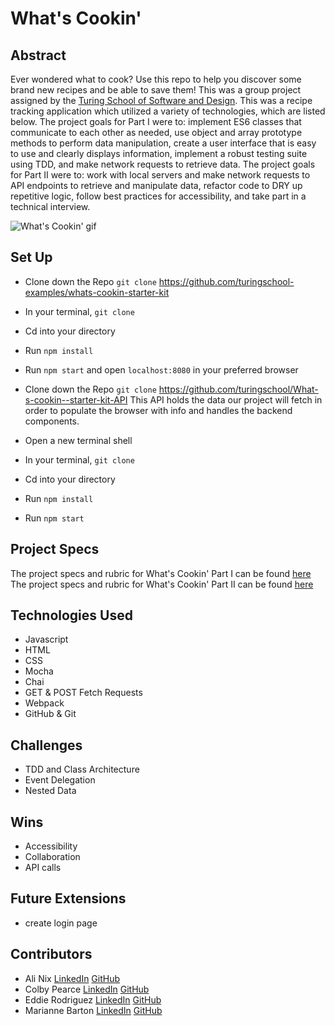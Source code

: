 # What's Cookin'

## Abstract
Ever wondered what to cook? Use this repo to help you discover some brand new recipes and be able to save them! This was a group project assigned by the [Turing School of Software and Design](https://turing.edu/). This was a recipe tracking application which utilized a variety of technologies, which are listed below. The project goals for Part I were to: implement ES6 classes that communicate to each other as needed, use object and array prototype methods to perform data manipulation, create a user interface that is easy to use and clearly displays information, implement a robust testing suite using TDD, and make network requests to retrieve data. The project goals for Part II were to: work with local servers and make network requests to API endpoints to retrieve and manipulate data, refactor code to DRY up repetitive logic, follow best practices for accessibility, and take part in a technical interview. 

![What's Cookin' gif](https://user-images.githubusercontent.com/102000070/179655231-043f242a-cccc-415b-a5e1-ad9633338926.gif)

## Set Up
- Clone down the Repo `git clone` https://github.com/turingschool-examples/whats-cookin-starter-kit
- In your terminal, `git clone`
- Cd into your directory
- Run `npm install`
- Run `npm start` and open `localhost:8080` in your preferred browser

- Clone down the Repo `git clone` https://github.com/turingschool/What-s-cookin--starter-kit-API
  This API holds the data our project will fetch in order to populate the browser with info and handles the backend components.
- Open a new terminal shell
- In your terminal, `git clone`
- Cd into your directory
- Run `npm install`
- Run `npm start`

## Project Specs
The project specs and rubric for What's Cookin' Part I can be found [here](https://frontend.turing.edu/projects/whats-cookin-part-one.html)
The project specs and rubric for What's Cookin' Part II can be found [here](https://frontend.turing.edu/projects/whats-cookin-part-two.html)

## Technologies Used
- Javascript
- HTML
- CSS
- Mocha
- Chai
- GET & POST Fetch Requests
- Webpack
- GitHub & Git

## Challenges
- TDD and Class Architecture
- Event Delegation
- Nested Data

## Wins
- Accessibility
- Collaboration
- API calls

## Future Extensions
- create login page

## Contributors
- Ali Nix [LinkedIn](https://www.linkedin.com/in/ali-nix-38b9b9126/) [GitHub](https://github.com/alinix1)
- Colby Pearce [LinkedIn](https://www.linkedin.com/in/colby-pearce1/) [GitHub](https://github.com/Crpearce/whats-cookin)
- Eddie Rodriguez [LinkedIn](https://www.linkedin.com/in/edward-rodriguez-1b497423b/) [GitHub](https://github.com/edjrodriguez)
- Marianne Barton [LinkedIn](https://www.linkedin.com/in/marianne-barton-1307/) [GitHub](https://github.com/mhbarton)

